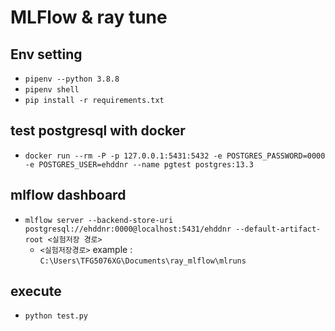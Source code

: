 # MLFlow & ray tune

## Env setting

- `pipenv --python 3.8.8`
- `pipenv shell`
- `pip install -r requirements.txt`

## test postgresql with docker

- `docker run --rm -P -p 127.0.0.1:5431:5432 -e POSTGRES_PASSWORD=0000 -e POSTGRES_USER=ehddnr --name pgtest postgres:13.3`

## mlflow dashboard

- `mlflow server --backend-store-uri postgresql://ehddnr:0000@localhost:5431/ehddnr --default-artifact-root <실험저장 경로>`
    - `<실험저장경로>` example : `C:\Users\TFG5076XG\Documents\ray_mlflow\mlruns`

## execute

- `python test.py`